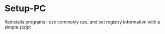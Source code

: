 # Setup-PC
Reinstalls programs I use commonly use, and set registry information with a simple script
